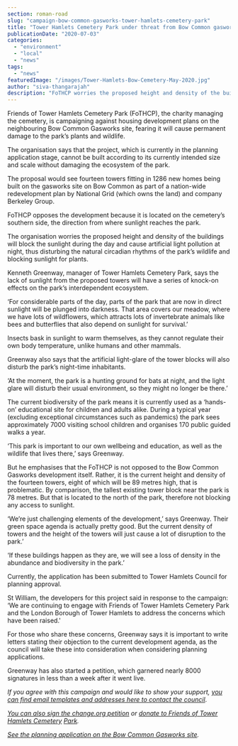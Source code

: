 ```yaml
---
section: roman-road
slug: "campaign-bow-common-gasworks-tower-hamlets-cemetery-park"
title: "Tower Hamlets Cemetery Park under threat from Bow Common gasworks development"
publicationDate: "2020-07-03"
categories: 
  - "environment"
  - "local"
  - "news"
tags: 
  - "news"
featuredImage: "/images/Tower-Hamlets-Bow-Cemetery-May-2020.jpg"
author: "siva-thangarajah"
description: "FoTHCP worries the proposed height and density of the buildings will block the sunlight during the day and cause artificial light pollution at night, thus disturbing the natural circadian rhythms of the park’s wildlife and blocking sunlight for plants."
---
```


  
Friends of Tower Hamlets Cemetery Park (FoTHCP), the charity managing the cemetery, is campaigning against housing development plans on the neighbouring Bow Common Gasworks site, fearing it will cause permanent damage to the park’s plants and wildlife.

The organisation says that the project, which is currently in the planning application stage, cannot be built according to its currently intended size and scale without damaging the ecosystem of the park. 

The proposal would see fourteen towers fitting in 1286 new homes being built on the gasworks site on Bow Common as part of a nation-wide redevelopment plan by National Grid (which owns the land) and company Berkeley Group.

FoTHCP opposes the development because it is located on the cemetery’s southern side, the direction from where sunlight reaches the park.

The organisation worries the proposed height and density of the buildings will block the sunlight during the day and cause artificial light pollution at night, thus disturbing the natural circadian rhythms of the park’s wildlife and blocking sunlight for plants. 

Kenneth Greenway, manager of Tower Hamlets Cemetery Park, says the lack of sunlight from the proposed towers will have a series of knock-on effects on the park’s interdependent ecosystem.

‘For considerable parts of the day, parts of the park that are now in direct sunlight will be plunged into darkness. That area covers our meadow, where we have lots of wildflowers, which attracts lots of invertebrate animals like bees and butterflies that also depend on sunlight for survival.’

Insects bask in sunlight to warm themselves, as they cannot regulate their own body temperature, unlike humans and other mammals. 

Greenway also says that the artificial light-glare of the tower blocks will also disturb the park’s night-time inhabitants. 

‘At the moment, the park is a hunting ground for bats at night, and the light glare will disturb their usual environment, so they might no longer be there.’

The current biodiversity of the park means it is currently used as a ‘hands-on’ educational site for children and adults alike. During a typical year (excluding exceptional circumstances such as pandemics) the park sees approximately 7000 visiting school children and organises 170 public guided walks a year. 

‘This park is important to our own wellbeing and education, as well as the wildlife that lives there,’ says Greenway. 

But he emphasises that the FoTHCP is not opposed to the Bow Common Gasworks development itself. Rather, it is the current height and density of the fourteen towers, eight of which will be 89 metres high, that is problematic. By comparison, the tallest existing tower block near the park is 78 metres. But that is located to the north of the park, therefore not blocking any access to sunlight. 

‘We’re just challenging elements of the development,’ says Greenway. Their green space agenda is actually pretty good. But the current density of towers and the height of the towers will just cause a lot of disruption to the park.’

‘If these buildings happen as they are, we will see a loss of density in the abundance and biodiversity in the park.’

Currently, the application has been submitted to Tower Hamlets Council for planning approval. 

St William, the developers for this project said in response to the campaign: ‘We are continuing to engage with Friends of Tower Hamlets Cemetery Park and the London Borough of Tower Hamlets to address the concerns which have been raised.'

For those who share these concerns, Greenway says it is important to write letters stating their objection to the current development agenda, as the council will take these into consideration when considering planning applications. 

Greenway has also started a petition, which garnered nearly 8000 signatures in less than a week after it went live. 

_If you agree with this campaign and would like to show your support,_ [_you can find email templates and addresses here to contact the council_](https://mailchi.mp/fothcp/urgent-protect-thcp-from-shady-development-new?fbclid=IwAR026AJKtrF2iuQUhmr8CKl2VVNhd00ZbJSJKEZJC4aEQv2cmOdYnbJKZF4).  

_[You can also sign the change.org petition](https://www.change.org/p/apsana-begum-treasured-inner-city-london-woodland-fights-for-its-life?recruiter=1123917470&utm_source=share_petition&utm_medium=twitter&utm_campaign=share_petition&utm_term=G%3ESearch%3ESAP%3EUK%3ENonBrand%3EExact&recruited_by_id=90f29d10-b6e0-11ea-a841-2581adc147fe)_ _or [donate to Friends of Tower Hamlets Cemetery](https://fothcp.org/donate/)_ [](https://fothcp.org/donate/)_[Park](https://fothcp.org/donate/)._

[_See the planning application on the Bow Common Gasworks site_](https://development.towerhamlets.gov.uk/online-applications/applicationDetails.do?activeTab=documents&keyVal=DCAPR_130315)_._
